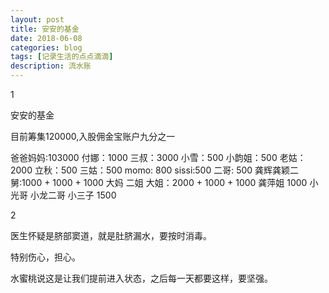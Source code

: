 ```yaml
---
layout: post
title: 安安的基金
date: 2018-06-08
categories: blog
tags: [记录生活的点点滴滴]
description: 流水账
---
```


1 

安安的基金

目前筹集120000,入股佣金宝账户九分之一

爸爸妈妈:103000
付娜：1000
三叔：3000
小雪：500
小韵姐：500
老姑：2000
立秋：500
三姑：500
momo: 800
sissi:500
二哥: 500
龚辉龚颖二舅:1000 + 1000 + 1000
大妈 二姐 大姐：2000 + 1000 + 1000
龚萍姐 1000
小光哥 小龙二哥 小三子 1500


2

医生怀疑是脐部窦道，就是肚脐漏水，要按时消毒。

特别伤心，担心。

水蜜桃说这是让我们提前进入状态，之后每一天都要这样，要坚强。
